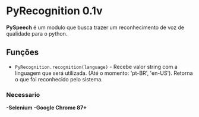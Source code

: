 # PyRecognition 0.1v

**PySpeech** é um modulo que busca trazer um reconhecimento de
voz de qualidade para o python.

## Funções

* `PyRecognition.recognition(language)` - Recebe valor string com a linguagem que será utilizada. (Até o momento: 'pt-BR', 'en-US').
Retorna o que foi reconhecido pelo sistema.

### Necessario

**-Selenium**
**-Google Chrome 87+**
